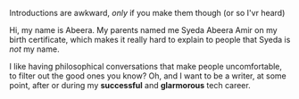 Introductions are awkward, _only_ if you make them though (or so I'vr heard)

Hi, my name is Abeera. My parents named me Syeda Abeera Amir on my birth certificate, which makes it really hard to explain to people that Syeda is _not_ my name.

I like having philosophical conversations that make people uncomfortable, to filter out the good ones you know? Oh, and I want to be a writer, at some point, after or during my **successful** and **glarmorous** tech career.
